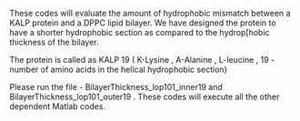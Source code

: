 These codes will evaluate the amount of hydrophobic mismatch between a KALP protein and a DPPC lipid bilayer.
We have designed the protein to have a shorter hydrophobic section as compared to the hydrop[hobic thickness of the bilayer.


The protein is called as KALP 19 ( K-Lysine , A-Alanine , L-leucine , 19 - number of amino acids in the helical hydrophobic section)

Please run the file - BilayerThickness_lop101_inner19 and BilayerThickness_lop101_outer19 . These codes will execute all the other dependent Matlab codes.
